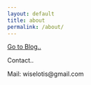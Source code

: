 ```yaml
---
layout: default
title: about
permalink: /about/
---
```

<script src = "/js/greensock/TweenMax.min.js"></script>
<script src = "/js/greensock/plugins/TextPlugin.min.js"></script>
<link rel="stylesheet" href="/css/about.css" />
<div>
<a href="/blog" class="btn-blog_link">Go to Blog..</a>
</div>
<section id="say_hello">
  <p class="greeting"></p>
  <!-- <div class="hello_area">
안녕하세요.<br> 도전을 두려워하지 않는 <span class="strong_1">프로열정러</span><br>
<span class="strong_2">개발자 유수연</span>입니다.
  </div>
  <img src="/assets/me.gif" alt="유수연사진"/>
  <span class="scrollinfo">Scroll▼</span> -->
</section>

<section id="introduce">
  <p class="title">Contact..</p>
  <p>Mail: wiselotis@gmail.com</p>
</section>
 <div class="flower_area">
</div>

<script>
 $(document).ready(function(){
 	TweenMax.to('.greeting', 3, {text:"Hello- Nice to see you!", ease:Linear.easeNone, repeat: -1, repeatDelay:1 });

  var falling = true;

  TweenLite.set(".flower_area",{perspective:600})
  //TweenLite.set("img",{xPercent:"-50%",yPercent:"-50%"}
  var total = 30;
  var container =$(".flower_area"),	w = window.innerWidth , h = window.innerHeight;

   for (i=0; i<total; i++){
     var flower = $("<span></span>");
      TweenLite.set(flower, {attr:{class:'flowers'},x:R(0,w),y:R(-200,-150),z:R(-200,200)});
     container.append(flower);
     fallingElm(flower);
   }

   function fallingElm(elm){
     TweenMax.to(elm,R(6,15),{y:h+100,ease:Linear.easeNone,repeat:-1,delay:-15});
     TweenMax.to(elm,R(4,8),{x:'+=100',rotationZ:R(0,180),repeat:-1,yoyo:true,ease:Sine.easeInOut});
     TweenMax.to(elm,R(2,8),{rotationX:R(0,360),rotationY:R(0,360),repeat:-1,yoyo:true,ease:Sine.easeInOut,delay:-5});
   };

  function R(min,max) {return min+Math.random()*(max-min)};

});
</script>
